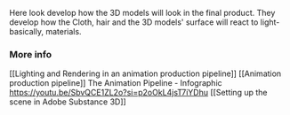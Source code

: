 Here look develop how the 3D models will look in the final product. They develop how the Cloth, hair and the 3D models' surface will react to light-basically, materials.
### More info
[[Lighting and Rendering in an animation production pipeline]]
[[Animation production pipeline]]
The Animation Pipeline - Infographic
https://youtu.be/SbvQCE1ZL2o?si=p2oOkL4jsT7iYDhu
[[Setting up the scene in Adobe Substance 3D]]
